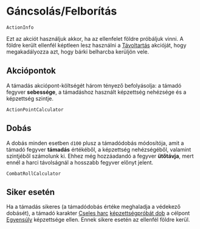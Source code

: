 # Gáncsolás/Felborítás

`ActionInfo`

Ezt az akciót használjuk akkor, ha az ellenfelet földre próbáljuk vinni. A földre került ellenfél képtleen lesz használni a [Távoltartás](action:keep-away) akcióját, hogy megakadályozza azt, hogy bárki belharcba kerüljön vele.

## Akciópontok

A támadás akciópont-költségét három tényező befolyásolja: a támadó fegyver **sebessége**, a támadáshoz használt képzettség nehézsége és a képzettség szintje.

`ActionPointCalculator`

## Dobás

A dobás minden esetben `d100` plusz a támadódobás módosítója, amit a támadó fegyver **támadás** értékéből, a képzettség nehézségéből, valamint szintjéből számolunk ki. Ehhez még hozzáadandó a fegyver **ütőtávja**, mert ennél a harci távolságnál a hosszabb fegyver előnyt jelent.

`CombatRollCalculator`

## Siker esetén

Ha a támadás sikeres (a támadódobás értéke meghaladja a védekező dobásét), a támadó karakter [Cseles harc](skill:trick_fighting) [képzettségpróbát dob](rule:skill_check) a célpont [Egyensúly](skill:balance) képzettsége ellen. Ennek sikere esetén az ellenfél földre kerül.
